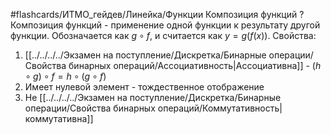 #flashcards/ИТМО_гейдев/Линейка/Функции
Композиция функций
?
Композиция функций - применение одной функции к результату другой функции.
Обозначается как $g \circ f$, и считается как $y = g(f(x))$.
Свойства:
1. [[../../../../Экзамен на поступление/Дискретка/Бинарные операции/Свойства бинарных операций/Ассоциативность|Ассоциативна]] - $(h \circ g) \circ f = h \circ (g \circ f)$
2. Имеет нулевой элемент - тождественное отображение
3. Не [[../../../../Экзамен на поступление/Дискретка/Бинарные операции/Свойства бинарных операций/Коммутативность|коммутативна]]
